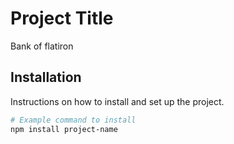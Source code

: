 # Project Title

Bank of flatiron

## Installation

Instructions on how to install and set up the project.

```bash
# Example command to install
npm install project-name

